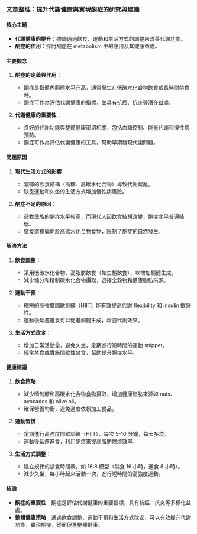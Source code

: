 ### 文章整理：提升代謝健康與實現酮症的研究與建議

#### 核心主題
- **代謝健康的提升**：強調通過飲食、運動和生活方式的調整來改善代謝功能。
- **酮症的作用**：探討酮症在 metabolism 中的應用及其健康益處。

#### 主要觀念
1. **酮症的定義與作用**：
   - 酮症是指體內酮體水平升高，通常發生在低碳水化合物飲食或長時間禁食時。
   - 酮症可作為評估代謝健康的指標，並具有抗癌、抗炎等潛在益處。

2. **代謝健康的重要性**：
   - 良好的代謝功能與整體健康密切相關，包括血糖控制、能量代谢和慢性病預防。
   - 酮症可作為評估代謝健康的工具，幫助早期發現代謝問題。

#### 問題原因
1. **現代生活方式的影響**：
   - 濃郁的飲食結構（高糖、高碳水化合物）導致代謝紊亂。
   - 缺乏運動和久坐的生活方式增加慢性病風險。

2. **酮症不足的原因**：
   - 遊牧民族的酮症水平較高，而現代人因飲食結構改變，酮症水平普遍降低。
   - 膳食選擇偏向於高碳水化合物食物，限制了酮症的自然發生。

#### 解決方法
1. **飲食調整**：
   - 采用低碳水化合物、高脂肪飲食（如生酮飲食），以增加酮體生成。
   - 減少糖分和精制碳水化合物攝取，選擇全穀物和健康脂肪來源。

2. **運動干預**：
   - 縮短的高強度間歇訓練（HIIT）能有效提高代謝 flexibility 和 insulin 敏感性。
   - 運動後延遲進食可以促進酮體生成，增強代謝效果。

3. **生活方式改変**：
   - 增加日常活動量，避免久坐，定期進行短時間的運動 snippet。
   - 經常禁食或實施間歇性禁食，幫助提升酮症水平。

#### 健康建議
1. **飲食策略**：
   - 減少精制糖和高碳水化合物食物攝取，增加健康脂肪來源如 nuts、avocados 和 olive oil。
   - 確保營養均衡，避免過度依賴加工食品。

2. **運動習慣**：
   - 定期進行高強度間歇訓練（HIIT），每次 5-10 分鐘，每天多次。
   - 運動後延遲進食，利用酮症來提高脂肪燃燒效率。

3. **生活方式調整**：
   - 建立規律的禁食時間表，如 16:8 模型（禁食 16 小時，進食 8 小時）。
   - 減少久坐，每小時起來活動一次，進行短時間的高強度運動。

#### 結論
- **酮症的重要性**：酮症是評估代謝健康的重要指標，具有抗癌、抗炎等多樣化益處。
- **整體健康策略**：通過飲食調整、運動干預和生活方式改変，可以有效提升代謝功能，實現酮症，從而促進整體健康。